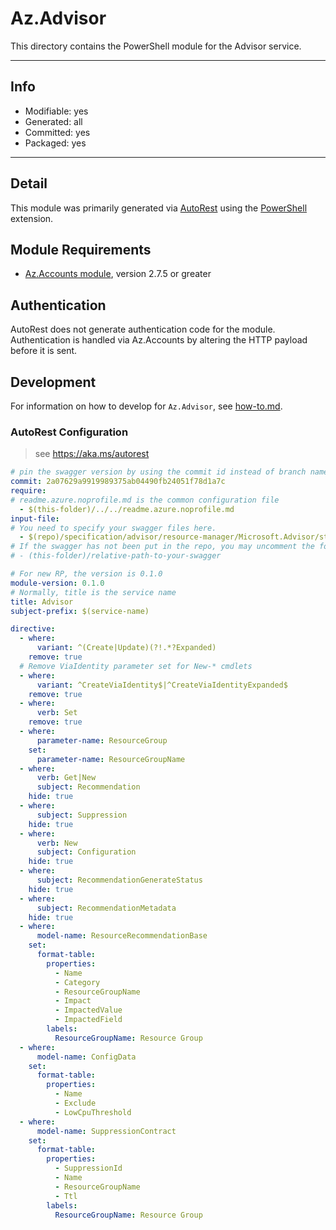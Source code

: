 <!-- region Generated -->
# Az.Advisor
This directory contains the PowerShell module for the Advisor service.

---
## Info
- Modifiable: yes
- Generated: all
- Committed: yes
- Packaged: yes

---
## Detail
This module was primarily generated via [AutoRest](https://github.com/Azure/autorest) using the [PowerShell](https://github.com/Azure/autorest.powershell) extension.

## Module Requirements
- [Az.Accounts module](https://www.powershellgallery.com/packages/Az.Accounts/), version 2.7.5 or greater

## Authentication
AutoRest does not generate authentication code for the module. Authentication is handled via Az.Accounts by altering the HTTP payload before it is sent.

## Development
For information on how to develop for `Az.Advisor`, see [how-to.md](how-to.md).
<!-- endregion -->

### AutoRest Configuration
> see https://aka.ms/autorest

``` yaml
# pin the swagger version by using the commit id instead of branch name
commit: 2a07629a9919989375ab04490fb24051f78d1a7c
require:
# readme.azure.noprofile.md is the common configuration file
  - $(this-folder)/../../readme.azure.noprofile.md
input-file:
# You need to specify your swagger files here.
  - $(repo)/specification/advisor/resource-manager/Microsoft.Advisor/stable/2020-01-01/advisor.json
# If the swagger has not been put in the repo, you may uncomment the following line and refer to it locally
# - (this-folder)/relative-path-to-your-swagger 

# For new RP, the version is 0.1.0
module-version: 0.1.0
# Normally, title is the service name
title: Advisor
subject-prefix: $(service-name)

directive:
  - where:
      variant: ^(Create|Update)(?!.*?Expanded)
    remove: true
  # Remove ViaIdentity parameter set for New-* cmdlets
  - where:
      variant: ^CreateViaIdentity$|^CreateViaIdentityExpanded$
    remove: true
  - where:
      verb: Set
    remove: true
  - where:
      parameter-name: ResourceGroup
    set:
      parameter-name: ResourceGroupName
  - where:
      verb: Get|New
      subject: Recommendation
    hide: true
  - where:
      subject: Suppression
    hide: true
  - where:
      verb: New
      subject: Configuration
    hide: true
  - where:
      subject: RecommendationGenerateStatus
    hide: true
  - where:
      subject: RecommendationMetadata
    hide: true
  - where:
      model-name: ResourceRecommendationBase
    set:
      format-table:
        properties:
          - Name
          - Category
          - ResourceGroupName
          - Impact
          - ImpactedValue
          - ImpactedField
        labels:
          ResourceGroupName: Resource Group
  - where:
      model-name: ConfigData
    set:
      format-table:
        properties:
          - Name
          - Exclude
          - LowCpuThreshold
  - where:
      model-name: SuppressionContract
    set:
      format-table:
        properties:
          - SuppressionId
          - Name
          - ResourceGroupName
          - Ttl
        labels:
          ResourceGroupName: Resource Group
```
